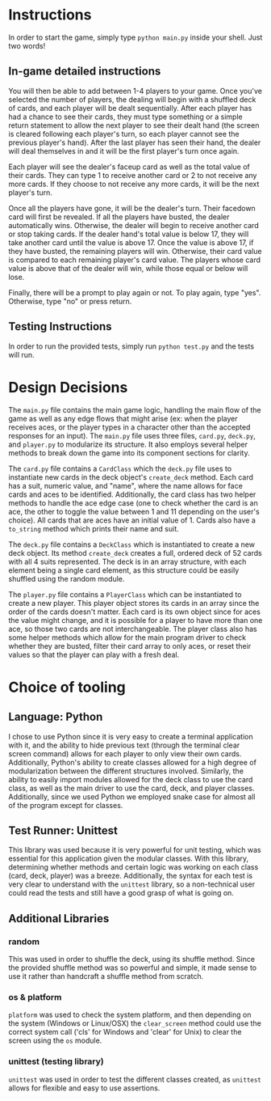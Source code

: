 # Instructions
In order to start the game, simply type `python main.py` inside your shell. Just two words!

## In-game detailed instructions
You will then be able to add between 1-4 players to your game. Once you've selected the number of players, the dealing will begin with a shuffled deck of cards, and each player will be dealt sequentially. After each player has had a chance to see their cards, they must type something or a simple return statement to allow the next player to see their dealt hand (the screen is cleared following each player's turn, so each player cannot see the previous player's hand). After the last player has seen their hand, the dealer will deal themselves in and it will be the first player's turn once again.

Each player will see the dealer's faceup card as well as the total value of their cards. They can type 1 to receive another card or 2 to not receive any more cards. If they choose to not receive any more cards, it will be the next player's turn. 

Once all the players have gone, it will be the dealer's turn. Their facedown card will first be revealed. If all the players have busted, the dealer automatically wins. Otherwise, the dealer will begin to receive another card or stop taking cards. If the dealer hand's total value is below 17, they will take another card until the value is above 17. Once the value is above 17, if they have busted, the remaining players will win. Otherwise, their card value is compared to each remaining player's card value. The players whose card value is above that of the dealer will win, while those equal or below will lose.

Finally, there will be a prompt to play again or not. To play again, type "yes". Otherwise, type "no" or press return.

## Testing Instructions
In order to run the provided tests, simply run `python test.py` and the tests will run.

# Design Decisions
The `main.py` file contains the main game logic, handling the main flow of the game as well as any edge flows that might arise (ex: when the player receives aces, or the player types in a character other than the accepted responses for an input). The `main.py` file uses three files, `card.py`, `deck.py`, and `player.py` to modularize its structure. It also employs several helper methods to break down the game into its component sections for clarity.

The `card.py` file contains a `CardClass` which the `deck.py` file uses to instantiate new cards in the deck object's `create_deck` method. Each card has a suit, numeric value, and "name", where the name allows for face cards and aces to be identified. Additionally, the card class has two helper methods to handle the ace edge case (one to check whether the card is an ace, the other to toggle the value between 1 and 11 depending on the user's choice). All cards that are aces have an initial value of 1. Cards also have a `to_string` method which prints their name and suit. 

The `deck.py` file contains a `DeckClass` which is instantiated to create a new deck object. Its method `create_deck` creates a full, ordered deck of 52 cards with all 4 suits represented. The deck is in an array structure, with each element being a single card element, as this structure could be easily shuffled using the random module.

The `player.py` file contains a `PlayerClass` which can be instantiated to create a new player. This player object stores its cards in an array since the order of the cards doesn't matter. Each card is its own object since for aces the value might change, and it is possible for a player to have more than one ace, so those two cards are not interchangeable. The player class also has some helper methods which allow for the main program driver to check whether they are busted, filter their card array to only aces, or reset their values so that the player can play with a fresh deal. 


# Choice of tooling
## Language: Python
I chose to use Python since it is very easy to create a terminal application with it, and the ability to hide previous text (through the terminal clear screen command) allows for each player to only view their own cards. Additionally, Python's ability to create classes allowed for a high degree of modularization between the different structures involved. Similarly, the ability to easily import modules allowed for the deck class to use the card class, as well as the main driver to use the card, deck, and player classes. Additionally, since we used Python we employed snake case for almost all of the program except for classes.

## Test Runner: Unittest
This library was used because it is very powerful for unit testing, which was essential for this application given the modular classes. With this library, determining whether methods and certain logic was working on each class (card, deck, player) was a breeze. Additionally, the syntax for each test is very clear to understand with the `unittest` library, so a non-technical user could read the tests and still have a good grasp of what is going on.

## Additional Libraries
### random
This was used in order to shuffle the deck, using its shuffle method. Since the provided shuffle method was so powerful and simple, it made sense to use it rather than handcraft a shuffle method from scratch.

### os & platform
`platform` was used to check the system platform, and then depending on the system (Windows or Linux/OSX) the `clear_screen` method could use the correct system call ('cls' for Windows and 'clear' for Unix) to clear the screen using the `os` module. 

### unittest (testing library)
`unittest` was used in order to test the different classes created, as `unittest` allows for flexible and easy to use assertions. 